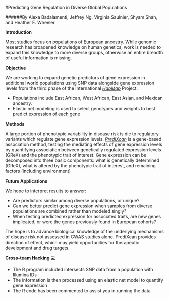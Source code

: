 #Predicting Gene Regulation in Diverse Global Populations

######By Alexa Badalamenti, Jeffrey Ng, Virginia Saulnier, Shyam Shah, and Heather E. Wheeler

**Introduction**

  Most studies focus on populations of European ancestry. While genomic research has broadened knowledge on human genetics, work is needed to expand this knowledge to more diverse groups, otherwise an entire breadth of useful information is missing.
  
**Objective**

  We are working to expand genetic predictors of gene expression in additional world populations using SNP data alongside gene expression levels from the third phase of the International [*HapMap*](http://hapmap.ncbi.nlm.nih.gov/index.html.en)  Project.
  
- Populations include East African, West African, East Asian, and Mexican ancestry.
- Elastic net modeling is used to select genotypes and weights to best predict expression of each gene

**Methods**

  A large portion of phenotypic variability in disease risk is die to regulatory variants which regulate gene expression levels. [*PrediXcan*](http://www.nature.com/ng/journal/v47/n9/full/ng.3367.html) is a gene-based association method, testing the mediating effects of gene expression levels by quantifying association between genetically regulated expression levels (GReX) and the phenotypic trait of interest. Gene expression can be decomposed into three basic components: what is genetically determined (GReX), what is altered by the phenotypic trait of interest, and remaining factors (including environment)

**Future Applications**

  We hope to interpret results to answer:
  
- Are predictors similar among diverse populations, or unique?
- Can we better predict gene expression when samples from diverse populations are combined rather than modeled singly?
- When testing predicted expression for associated traits, are new genes implicated, or were the genes previously found in European cohorts?

The hope is to advance biological knowledge of the underlying mechanisms of disease risk not assessed in GWAS studies alone. PrediXcan provides direction of effect, which may yield opportunities for therapeutic development and drug targets.

**Cross-team Hacking** :computer:
- The R program included intersects SNP data from a population with Illumina IDs
- The information is then processed using an elastic net model to quantify gene expression
- The R code has been commented to assist you in running the data
